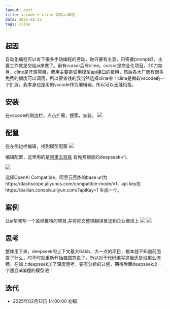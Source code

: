 ```yaml
---
layout: post 
title: vscode + cline 实现ai编程
date: 2025-02-13 
tags: cline
---
```


## 起因

自动化编程可以省下很多手动编程的劳动，你只要有主意，只需要prompt好，主要工作就是交给ai来做了。前有cursor后有cline。cursor是商业化项目，20刀每月，cline是开源项目，费用主要是调用模型api接口的费用，然后各大厂商有很多免费的额度可以调用，所以要省钱的我当然选择cline啦！cline是微软vscode的一个扩展，我本身也是用的vscode作为编辑器，所以可以无缝衔接。

## 安装

在vscode的侧边栏，点击扩展，搜索，安装。
![](../img/2025-02-13/01.jpg)

## 配置

在左侧边栏编辑，找到模型配置
![](../img/2025-02-13/02.jpg)

编辑配置，这里用的是[阿里云百炼](https://bailian.console.aliyun.com/#/home) 有免费额度的deepseek-r1。

![](../img/2025-02-13/03.jpg)

选择OpenAi Compatible，阿里云百炼的base url为https://dashscope.aliyuncs.com/compatible-mode/v1，api key在https://bailian.console.aliyun.com/?apiKey=1
生成一个。

## 案例

让ai帮我写一个监控推特的项目,并将推文整理翻译推送到企业微信上
![](../img/2025-02-13/04.jpg)
![](../img/2025-02-13/05.jpg)

## 思考

整体用下来，deepseek的上下文最大64kb，大一点的项目，根本就不知道前面提了什么，时不时就重新开始自圆其说了，所以对于代码编写这里还是没那么流畅，在加上deepseek加了深度思考，要有分析的过程，期待后面deepseek出一个适合ai编程的模型吧！

## 迭代

* 2025年02月13日 14:00:00 初稿


